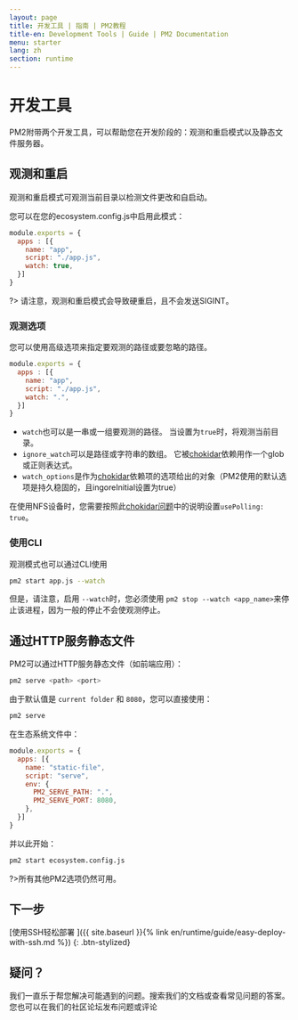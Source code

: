 ```yaml
---
layout: page
title: 开发工具 | 指南 | PM2教程
title-en: Development Tools | Guide | PM2 Documentation
menu: starter
lang: zh
section: runtime
---
```


# 开发工具

PM2附带两个开发工具，可以帮助您在开发阶段的：观测和重启模式以及静态文件服务器。

## 观测和重启

观测和重启模式可观测当前目录以检测文件更改和自启动。

您可以在您的ecosystem.config.js中启用此模式：

```javascript
module.exports = {
  apps : [{
    name: "app",
    script: "./app.js",
    watch: true,
  }]
}
```

?> 请注意，观测和重启模式会导致硬重启，且不会发送SIGINT。

### 观测选项
 
您可以使用高级选项来指定要观测的路径或要忽略的路径。

```javascript
module.exports = {
  apps : [{
    name: "app",
    script: "./app.js",
    watch: ".",
  }]
}
```

- `watch`也可以是一串或一组要观测的路径。 当设置为`true`时，将观测当前目录。
- `ignore_watch`可以是路径或字符串的数组。 它被[chokidar](https://github.com/paulmillr/chokidar#path-filtering)依赖用作一个glob或正则表达式。
- `watch_options`是作为[chokidar](https://github.com/paulmillr/chokidar#api)依赖项的选项给出的对象（PM2使用的默认选项是持久稳固的，且ingoreInitial设置为true）

在使用NFS设备时，您需要按照此[chokidar问题](https://github.com/paulmillr/chokidar/issues/242)中的说明设置`usePolling: true`。

### 使用CLI

观测模式也可以通过CLI使用

```bash
pm2 start app.js --watch
```

但是，请注意，启用 `--watch`时，您必须使用 `pm2 stop --watch <app_name>`来停止该进程，因为一般的停止不会使观测停止。

## 通过HTTP服务静态文件

PM2可以通过HTTP服务静态文件（如前端应用）：

```bash
pm2 serve <path> <port>
```

由于默认值是 `current folder` 和 `8080`，您可以直接使用：

```bash
pm2 serve
```

在生态系统文件中：

```javascript
module.exports = {
  apps: [{
    name: "static-file",
    script: "serve",
    env: {
      PM2_SERVE_PATH: ".",
      PM2_SERVE_PORT: 8080,
    },
  }]
}
```

并以此开始：

```bash
pm2 start ecosystem.config.js
```

?>所有其他PM2选项仍然可用。

## 下一步

[使用SSH轻松部署 ]({{ site.baseurl }}{% link en/runtime/guide/easy-deploy-with-ssh.md %})
{: .btn-stylized}

## 疑问？

我们一直乐于帮您解决可能遇到的问题。搜索我们的文档或查看常见问题的答案。您也可以在我们的社区论坛发布问题或评论